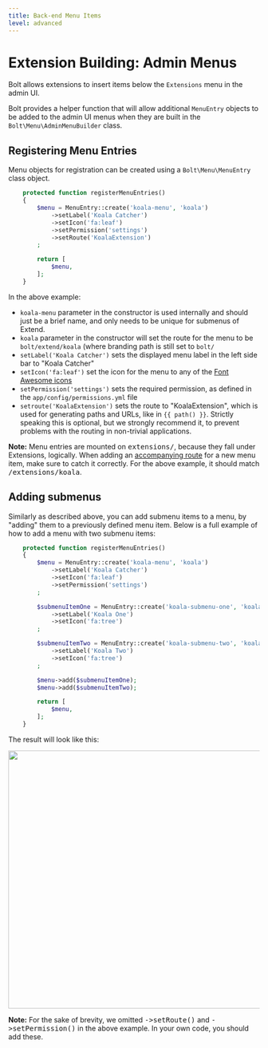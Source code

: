 ```yaml
---
title: Back-end Menu Items
level: advanced
---
```

Extension Building: Admin Menus
===============================

Bolt allows extensions to insert items below the `Extensions` menu in the admin
UI.

Bolt provides a helper function that will allow additional `MenuEntry` objects
to be added to the admin UI menus when they are built in the
`Bolt\Menu\AdminMenuBuilder` class.

Registering Menu Entries
------------------------

Menu objects for registration can be created using a `Bolt\Menu\MenuEntry`
class object.


```php
    protected function registerMenuEntries()
    {
        $menu = MenuEntry::create('koala-menu', 'koala')
            ->setLabel('Koala Catcher')
            ->setIcon('fa:leaf')
            ->setPermission('settings')
            ->setRoute('KoalaExtension')
        ;

        return [
            $menu,
        ];
    }
```

In the above example:

  * `koala-menu` parameter in the constructor is used internally and should
    just be a brief name, and only needs to be unique for submenus of Extend.
  * `koala` parameter in the constructor will set the route for the menu to be
    `bolt/extend/koala` (where branding path is still set to `bolt/`
  * `setLabel('Koala Catcher')` sets the displayed menu label in the left side
    bar to "Koala Catcher"
  * `setIcon('fa:leaf')` set the icon for the menu to any of the
    [Font Awesome icons](https://fontawesome.com/v4.7.0/icons/)
  * `setPermission('settings')` sets the required permission, as defined in the
    `app/config/permissions.yml` file
  * `setroute('KoalaExtension')` sets the route to "KoalaExtension", which is
    used for generating paths and URLs, like in `{{ path() }}`. Strictly
    speaking this is optional, but we strongly recommend it, to prevent problems
    with the routing in non-trivial applications.

<p class="note"> <strong>Note:</strong> Menu entries are mounted on
<tt>extensions/</tt>, because they fall under Extensions, logically. When
adding an <a href='controllers-routes'>accompanying route</a> for a new menu
item, make sure to catch it correctly. For the above example, it should match
<tt>/extensions/koala</tt>. </p>

Adding submenus
---------------

Similarly as described above, you can add submenu items to a menu, by "adding"
them to a previously defined menu item. Below is a full example of how to add a
menu with two submenu items:

```php
    protected function registerMenuEntries()
    {
        $menu = MenuEntry::create('koala-menu', 'koala')
            ->setLabel('Koala Catcher')
            ->setIcon('fa:leaf')
            ->setPermission('settings')
        ;

        $submenuItemOne = MenuEntry::create('koala-submenu-one', 'koala-tree')
            ->setLabel('Koala One')
            ->setIcon('fa:tree')
        ;

        $submenuItemTwo = MenuEntry::create('koala-submenu-two', 'koala-food')
            ->setLabel('Koala Two')
            ->setIcon('fa:tree')
        ;

        $menu->add($submenuItemOne);
        $menu->add($submenuItemTwo);

        return [
            $menu,
        ];
    }
```

The result will look like this:

<img src="/files/extensions-menu.png" width="517">

<p class="note"> <strong>Note:</strong> For the sake of brevity, we omitted
<tt>->setRoute()</tt> and <tt>->setPermission()</tt> in the above example. In
your own code, you should add these.</p>

